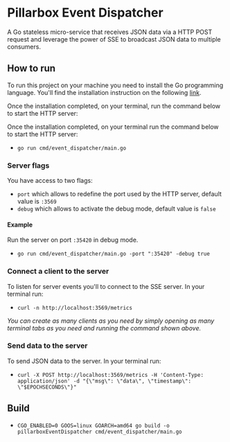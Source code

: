 # Pillarbox Event Dispatcher

A Go stateless micro-service that receives JSON data via a HTTP POST request and
leverage the power of SSE to broadcast JSON data to multiple consumers.

## How to run

To run this project on your machine you need to install the Go programming language. You'll find the installation instruction on the following [link](https://go.dev/doc/install).

Once the installation completed, on your terminal, run the command below to start the HTTP server:

Once the installation completed, on your terminal run the command below to start the HTTP server:

- `go run cmd/event_dispatcher/main.go`

### Server flags

You have access to two flags:

- `port` which allows to redefine the port used by the HTTP server, default value is `:3569`
- `debug` which allows to activate the debug mode, default value is `false`

#### Example

Run the server on port `:35420` in debug mode.

- `go run cmd/event_dispatcher/main.go -port ":35420" -debug true`

### Connect a client to the server

To listen for server events you'll to connect to the SSE server. In your terminal run:

- `curl -n http://localhost:3569/metrics`

*You can create as many clients as you need by simply opening as many terminal tabs as you need and running the command shown above.*

### Send data to the server

To send JSON data to the server. In your terminal run:

- `curl -X POST http://localhost:3569/metrics -H 'Content-Type: application/json' -d "{\"msg\": \"data\", \"timestamp\": \"$EPOCHSECONDS\"}"`

## Build

- `CGO_ENABLED=0 GOOS=linux GOARCH=amd64 go build -o pillarboxEventDispatcher cmd/event_dispatcher/main.go`
